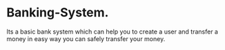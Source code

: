 # Banking-System. 
Its a basic bank system which can help you to create a user and transfer a money in easy way you can safely transfer your money.




